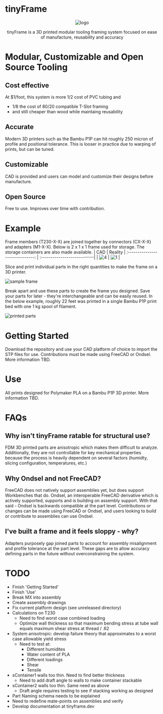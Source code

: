 # tinyFrame

<div align="center">

![logo](/repoData/logo.png)

tinyFrame is a 3D printed modular tooling framing system focused on ease of manufacture, reusability and accuracy
</div>

# Modular, Customizable and Open Source Tooling
## Cost effective
At $1/foot, this system is more 1/2 cost of PVC tubing and
- 1/8 the cost of 80/20 compatible T-Slot framing
- and still cheaper than wood while maintaing reusability 
## Accurate
Modern 3D printers such as the Bambu P1P can hit roughly 250 micron of profile and positional tolerance. This is looser in practice due to warping of prints, but can be tuned. 
## Customizable
CAD is provided and users can model and customize their designs before manufacture.
## Open Source
Free to use. Improves over time with contribution.

# Example
Frame members (T230-X-X) are joined together by connectors (CX-X-X) and adapters (M1-X-X). Below is 2 x 1 x 1 frame used for storage. The storage containers are also made available.
| CAD | Reality |
:------------------------------: | :---------------------------|
| ![4](/repoData/SS4.png) | ![1](/repoData/SS1.png) |


Slice and print individual parts in the right quantities to make the frame on a 3D printer.

![sample frame](/repoData/SS2.png)

Break apart and use these parts to create the frame you designed. Save your parts for later - they're interchangeable and can be easily reused. In the below example, roughly 22 feet was printed in a single Bambu P1P print bed with one 1 kg spool of filament.

![printed parts](/repoData/SS3.png)

# Getting Started
Download the repository and use your CAD platform of choice to import the STP files for use.
Contributions must be made using FreeCAD or Ondsel.
More information TBD.

# Use
All prints designed for Polymaker PLA on a Bambu P1P 3D printer.
More information TBD.

# FAQs
## Why isn't tinyFrame ratable for structural use?
FDM 3D printed parts are anisotropic which makes them difficult to analyze. Additionally, they are not controllable for key mechanical properties because the process is heavily dependent on several factors (humidty, slicing configuration, temperatures, etc.)

## Why Ondsel and not FreeCAD?
FreeCAD does not natively support assemblies yet, but does support Workbenches that do. Ondsel, an interoperable FreeCAD derivative which is actively supported, supports and is building on assembly support. With that said - Ondsel is backwards compatible at the part level. Contributions or changes can be made using FreeCAD or Ondsel, and users looking to build or contribute to assemblies can use Ondsel.

## I've built a frame and it feels sloppy - why?
Adapters purposely gap joined parts to account for assembly misalignment and profile tolerance at the part level. These gaps are to allow accuracy defining parts in the future without overconstraining the system.

# TODO
- Finish 'Getting Started'
- Finish 'Use'
- Break MX into assembly
- Create assembly drawings 
- Fix current platform design (see unreleased directory)
- Calculations on T230
	- Need to find worst case combined loading
	- Optimize wall thickness so that maximum bending stress at tube wall equals maximum shear stress at thread / .62
- System anisotropic: develop failure theory that approximates to a worst case allowable yield stress
	- Need to test at:
		- Different humidites
		- Water content of PLA
		- Different loadings
		- Shear
		- Tensile
- sContainer1 walls too thin. Need to find better thickness
	- Need to add draft angle to walls to make container stackable
- sContainer2 walls too thin. Same need as above
	- Draft angle requires testing to see if stacking working as designed
- Part Naming schema needs to be explained
- Need to redefine mate-points on assemblies and verify
- Develop documentation at tinyframe.dev
